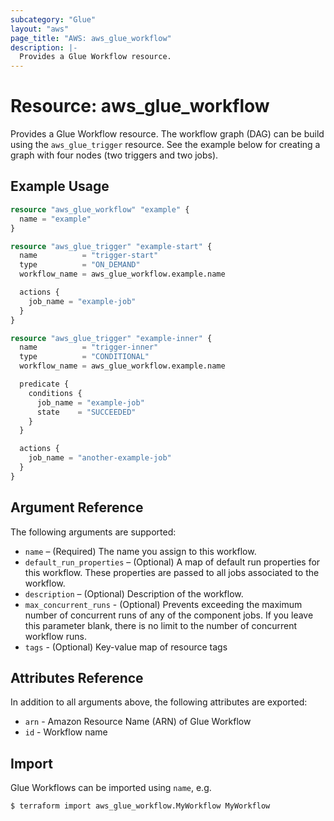 ```yaml
---
subcategory: "Glue"
layout: "aws"
page_title: "AWS: aws_glue_workflow"
description: |-
  Provides a Glue Workflow resource.
---
```


# Resource: aws_glue_workflow

Provides a Glue Workflow resource.
The workflow graph (DAG) can be build using the `aws_glue_trigger` resource.
See the example below for creating a graph with four nodes (two triggers and two jobs).

## Example Usage

```terraform
resource "aws_glue_workflow" "example" {
  name = "example"
}

resource "aws_glue_trigger" "example-start" {
  name          = "trigger-start"
  type          = "ON_DEMAND"
  workflow_name = aws_glue_workflow.example.name

  actions {
    job_name = "example-job"
  }
}

resource "aws_glue_trigger" "example-inner" {
  name          = "trigger-inner"
  type          = "CONDITIONAL"
  workflow_name = aws_glue_workflow.example.name

  predicate {
    conditions {
      job_name = "example-job"
      state    = "SUCCEEDED"
    }
  }

  actions {
    job_name = "another-example-job"
  }
}
```

## Argument Reference

The following arguments are supported:

* `name` – (Required) The name you assign to this workflow.
* `default_run_properties` – (Optional) A map of default run properties for this workflow. These properties are passed to all jobs associated to the workflow.
* `description` – (Optional) Description of the workflow.
* `max_concurrent_runs` - (Optional) Prevents exceeding the maximum number of concurrent runs of any of the component jobs. If you leave this parameter blank, there is no limit to the number of concurrent workflow runs.
* `tags` - (Optional) Key-value map of resource tags

## Attributes Reference

In addition to all arguments above, the following attributes are exported:

* `arn` - Amazon Resource Name (ARN) of Glue Workflow
* `id` - Workflow name

## Import

Glue Workflows can be imported using `name`, e.g.

```
$ terraform import aws_glue_workflow.MyWorkflow MyWorkflow
```
